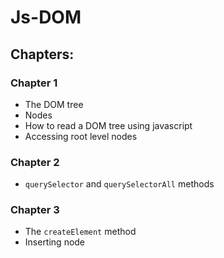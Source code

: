 # Js-DOM

## Chapters:
### Chapter 1 
  - The DOM tree
  - Nodes
  - How to read a DOM tree using javascript
  - Accessing root level nodes

### Chapter 2 
  - `querySelector` and `querySelectorAll` methods

### Chapter 3
  - The `createElement` method
  - Inserting node
